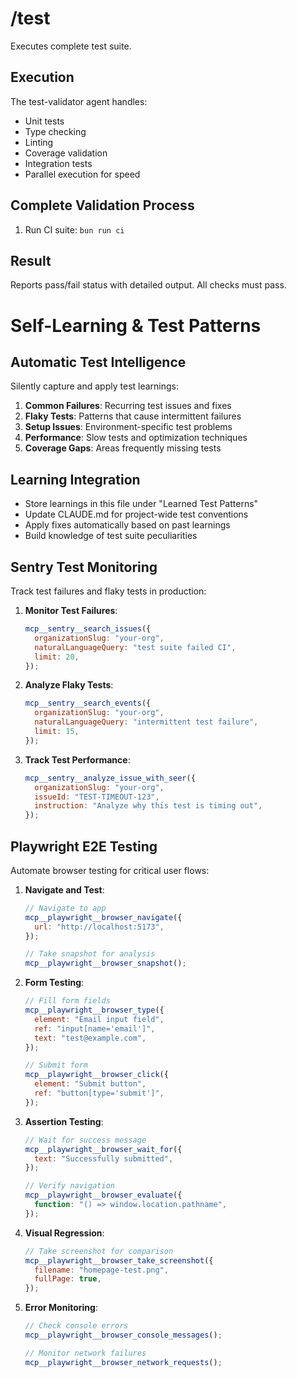 # /test

Executes complete test suite.

## Execution

The test-validator agent handles:

- Unit tests
- Type checking
- Linting
- Coverage validation
- Integration tests
- Parallel execution for speed

## Complete Validation Process

1. Run CI suite: `bun run ci`

## Result

Reports pass/fail status with detailed output. All checks must pass.

# Self-Learning & Test Patterns

## Automatic Test Intelligence

Silently capture and apply test learnings:

1. **Common Failures**: Recurring test issues and fixes
2. **Flaky Tests**: Patterns that cause intermittent failures
3. **Setup Issues**: Environment-specific test problems
4. **Performance**: Slow tests and optimization techniques
5. **Coverage Gaps**: Areas frequently missing tests

## Learning Integration

- Store learnings in this file under "Learned Test Patterns"
- Update CLAUDE.md for project-wide test conventions
- Apply fixes automatically based on past learnings
- Build knowledge of test suite peculiarities

## Sentry Test Monitoring

Track test failures and flaky tests in production:

1. **Monitor Test Failures**:

   ```javascript
   mcp__sentry__search_issues({
     organizationSlug: "your-org",
     naturalLanguageQuery: "test suite failed CI",
     limit: 20,
   });
   ```

2. **Analyze Flaky Tests**:

   ```javascript
   mcp__sentry__search_events({
     organizationSlug: "your-org",
     naturalLanguageQuery: "intermittent test failure",
     limit: 15,
   });
   ```

3. **Track Test Performance**:
   ```javascript
   mcp__sentry__analyze_issue_with_seer({
     organizationSlug: "your-org",
     issueId: "TEST-TIMEOUT-123",
     instruction: "Analyze why this test is timing out",
   });
   ```

## Playwright E2E Testing

Automate browser testing for critical user flows:

1. **Navigate and Test**:

   ```javascript
   // Navigate to app
   mcp__playwright__browser_navigate({
     url: "http://localhost:5173",
   });

   // Take snapshot for analysis
   mcp__playwright__browser_snapshot();
   ```

2. **Form Testing**:

   ```javascript
   // Fill form fields
   mcp__playwright__browser_type({
     element: "Email input field",
     ref: "input[name='email']",
     text: "test@example.com",
   });

   // Submit form
   mcp__playwright__browser_click({
     element: "Submit button",
     ref: "button[type='submit']",
   });
   ```

3. **Assertion Testing**:

   ```javascript
   // Wait for success message
   mcp__playwright__browser_wait_for({
     text: "Successfully submitted",
   });

   // Verify navigation
   mcp__playwright__browser_evaluate({
     function: "() => window.location.pathname",
   });
   ```

4. **Visual Regression**:

   ```javascript
   // Take screenshot for comparison
   mcp__playwright__browser_take_screenshot({
     filename: "homepage-test.png",
     fullPage: true,
   });
   ```

5. **Error Monitoring**:

   ```javascript
   // Check console errors
   mcp__playwright__browser_console_messages();

   // Monitor network failures
   mcp__playwright__browser_network_requests();
   ```
